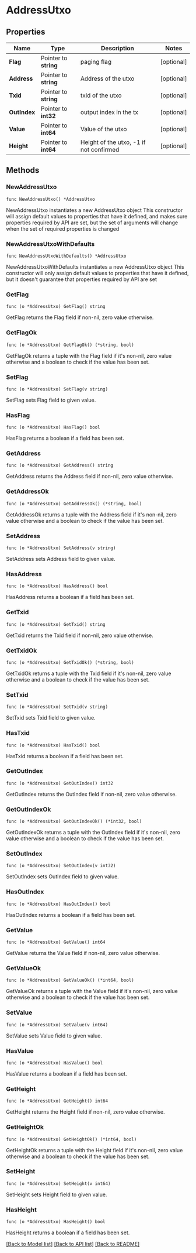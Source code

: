 # AddressUtxo

## Properties

Name | Type | Description | Notes
------------ | ------------- | ------------- | -------------
**Flag** | Pointer to **string** | paging flag | [optional] 
**Address** | Pointer to **string** | Address of the utxo | [optional] 
**Txid** | Pointer to **string** | txid of the utxo | [optional] 
**OutIndex** | Pointer to **int32** | output index in the tx | [optional] 
**Value** | Pointer to **int64** | Value of the utxo | [optional] 
**Height** | Pointer to **int64** | Height of the utxo, -1 if not confirmed | [optional] 

## Methods

### NewAddressUtxo

`func NewAddressUtxo() *AddressUtxo`

NewAddressUtxo instantiates a new AddressUtxo object
This constructor will assign default values to properties that have it defined,
and makes sure properties required by API are set, but the set of arguments
will change when the set of required properties is changed

### NewAddressUtxoWithDefaults

`func NewAddressUtxoWithDefaults() *AddressUtxo`

NewAddressUtxoWithDefaults instantiates a new AddressUtxo object
This constructor will only assign default values to properties that have it defined,
but it doesn't guarantee that properties required by API are set

### GetFlag

`func (o *AddressUtxo) GetFlag() string`

GetFlag returns the Flag field if non-nil, zero value otherwise.

### GetFlagOk

`func (o *AddressUtxo) GetFlagOk() (*string, bool)`

GetFlagOk returns a tuple with the Flag field if it's non-nil, zero value otherwise
and a boolean to check if the value has been set.

### SetFlag

`func (o *AddressUtxo) SetFlag(v string)`

SetFlag sets Flag field to given value.

### HasFlag

`func (o *AddressUtxo) HasFlag() bool`

HasFlag returns a boolean if a field has been set.

### GetAddress

`func (o *AddressUtxo) GetAddress() string`

GetAddress returns the Address field if non-nil, zero value otherwise.

### GetAddressOk

`func (o *AddressUtxo) GetAddressOk() (*string, bool)`

GetAddressOk returns a tuple with the Address field if it's non-nil, zero value otherwise
and a boolean to check if the value has been set.

### SetAddress

`func (o *AddressUtxo) SetAddress(v string)`

SetAddress sets Address field to given value.

### HasAddress

`func (o *AddressUtxo) HasAddress() bool`

HasAddress returns a boolean if a field has been set.

### GetTxid

`func (o *AddressUtxo) GetTxid() string`

GetTxid returns the Txid field if non-nil, zero value otherwise.

### GetTxidOk

`func (o *AddressUtxo) GetTxidOk() (*string, bool)`

GetTxidOk returns a tuple with the Txid field if it's non-nil, zero value otherwise
and a boolean to check if the value has been set.

### SetTxid

`func (o *AddressUtxo) SetTxid(v string)`

SetTxid sets Txid field to given value.

### HasTxid

`func (o *AddressUtxo) HasTxid() bool`

HasTxid returns a boolean if a field has been set.

### GetOutIndex

`func (o *AddressUtxo) GetOutIndex() int32`

GetOutIndex returns the OutIndex field if non-nil, zero value otherwise.

### GetOutIndexOk

`func (o *AddressUtxo) GetOutIndexOk() (*int32, bool)`

GetOutIndexOk returns a tuple with the OutIndex field if it's non-nil, zero value otherwise
and a boolean to check if the value has been set.

### SetOutIndex

`func (o *AddressUtxo) SetOutIndex(v int32)`

SetOutIndex sets OutIndex field to given value.

### HasOutIndex

`func (o *AddressUtxo) HasOutIndex() bool`

HasOutIndex returns a boolean if a field has been set.

### GetValue

`func (o *AddressUtxo) GetValue() int64`

GetValue returns the Value field if non-nil, zero value otherwise.

### GetValueOk

`func (o *AddressUtxo) GetValueOk() (*int64, bool)`

GetValueOk returns a tuple with the Value field if it's non-nil, zero value otherwise
and a boolean to check if the value has been set.

### SetValue

`func (o *AddressUtxo) SetValue(v int64)`

SetValue sets Value field to given value.

### HasValue

`func (o *AddressUtxo) HasValue() bool`

HasValue returns a boolean if a field has been set.

### GetHeight

`func (o *AddressUtxo) GetHeight() int64`

GetHeight returns the Height field if non-nil, zero value otherwise.

### GetHeightOk

`func (o *AddressUtxo) GetHeightOk() (*int64, bool)`

GetHeightOk returns a tuple with the Height field if it's non-nil, zero value otherwise
and a boolean to check if the value has been set.

### SetHeight

`func (o *AddressUtxo) SetHeight(v int64)`

SetHeight sets Height field to given value.

### HasHeight

`func (o *AddressUtxo) HasHeight() bool`

HasHeight returns a boolean if a field has been set.


[[Back to Model list]](../README.md#documentation-for-models) [[Back to API list]](../README.md#documentation-for-api-endpoints) [[Back to README]](../README.md)


